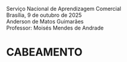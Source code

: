 Serviço Nacional de Aprendizagem Comercial  
Brasília, 9 de outubro de 2025  
Anderson de Matos Guimarães  
Professor: Moisés Mendes de Andrade  

# CABEAMENTO
